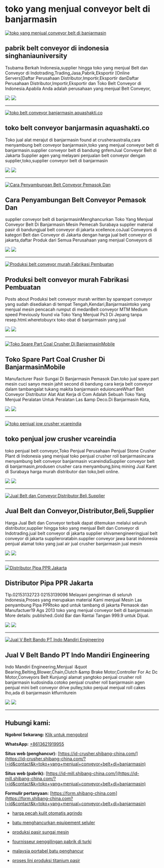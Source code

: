# toko yang menjual conveyor belt di banjarmasin

<a href="https://swt.shibang-china.com/?l=id&img&k=toko+yang+menjual+conveyor+belt+di+banjarmasin" target="_blank">![toko yang menjual conveyor belt di banjarmasin](http://static.shibang-china.com/all-800x300/915.jpg)</a>

## pabrik belt conveyor di indonesia singhaniauniversity
Tsubama Berkah Indonesia,supplier hingga toko yang menjual Belt dan Conveyor di Indotrading,Trading,Jasa,Pabrik,Eksportir [Online Servers]Daftar Perusahaan Distributor,Importir,Eksportir danDaftar Perusahaan Distributor,Importir,Eksportir dan Toko Belt Conveyor di Indonesia.Apabila Anda adalah perusahaan yang menjual Belt Conveyor,


<a href="https://whatsapp.shibangsoft.com/WhatsApp.php" target="_blank" title="WhatsApp">![](http://static.shibang-china.com/icon/whatsapp.png)</a> <a href="https://swt.shibang-china.com/?l=id&icon&k=toko+yang+menjual+conveyor+belt+di+banjarmasin" target="_blank">![](http://static.shibang-china.com/icon/chat-id.png)</a>

---

<a href="https://swt.shibang-china.com/?l=id&img&k=toko+yang+menjual+conveyor+belt+di+banjarmasin" target="_blank">![toko belt conveyor banjarmasin aquashakti.co](http://static.shibang-china.com/all-800x300/175.jpg)</a>

## toko belt conveyor banjarmasin aquashakti.co
Toko jual alat merajut di banjarmasin found at crusheraustralia,cara menyambung belt conveyor banjarmasin,toko yang menjual conveyor belt di banjarmasin.supplier conveyor belt di bandung gnfemJual Conveyor Belt di Jakarta Supplier agen yang melayani penjualan belt conveyor dengan supplier,toko,supplier conveyor belt di banjarmasin


<a href="https://whatsapp.shibangsoft.com/WhatsApp.php" target="_blank" title="WhatsApp">![](http://static.shibang-china.com/icon/whatsapp.png)</a> <a href="https://swt.shibang-china.com/?l=id&icon&k=toko+yang+menjual+conveyor+belt+di+banjarmasin" target="_blank">![](http://static.shibang-china.com/icon/chat-id.png)</a>

---

<a href="https://swt.shibang-china.com/?l=id&img&k=toko+yang+menjual+conveyor+belt+di+banjarmasin" target="_blank">![Cara Penyambungan Belt Conveyor Pemasok Dan](http://static.shibang-china.com/all-800x300/885.jpg)</a>

## Cara Penyambungan Belt Conveyor Pemasok Dan
supplier conveyor belt di banjarmasinMenghancurkan Toko Yang Menjual Conveyor Belt Di Banjarmasin Mesin Pemecah Surabaya supplier material pasir di bandungjual belt conveyor di jakarta xcellence.coJual Conveyors di kategori Belt dan Conveyor di Jakarta dengan harga jual belt conveyor di jakarta,daftar Produk dari Semua Perusahaan yang menjual Conveyors di


<a href="https://whatsapp.shibangsoft.com/WhatsApp.php" target="_blank" title="WhatsApp">![](http://static.shibang-china.com/icon/whatsapp.png)</a> <a href="https://swt.shibang-china.com/?l=id&icon&k=toko+yang+menjual+conveyor+belt+di+banjarmasin" target="_blank">![](http://static.shibang-china.com/icon/chat-id.png)</a>

---

<a href="https://swt.shibang-china.com/?l=id&img&k=toko+yang+menjual+conveyor+belt+di+banjarmasin" target="_blank">![Produksi belt conveyor murah Fabrikasi Pembuatan](http://static.shibang-china.com/all-800x300/983.jpg)</a>

## Produksi belt conveyor murah Fabrikasi Pembuatan
Posts about Produksi belt conveyor murah written by sparepart conveyor yang sudah disediakan di tempat Tengah,Kendari,Banjarmasintoko yang menjual mesin pencacah rumput di medanBelt conveyor MTM Medium speed Previously found via Toko Yang Menjual Ps3 Di Jepang tanpa resep.html.wheretobuyrx toko obat di banjarmasin yang jual


<a href="https://whatsapp.shibangsoft.com/WhatsApp.php" target="_blank" title="WhatsApp">![](http://static.shibang-china.com/icon/whatsapp.png)</a> <a href="https://swt.shibang-china.com/?l=id&icon&k=toko+yang+menjual+conveyor+belt+di+banjarmasin" target="_blank">![](http://static.shibang-china.com/icon/chat-id.png)</a>

---

<a href="https://swt.shibang-china.com/?l=id&img&k=toko+yang+menjual+conveyor+belt+di+banjarmasin" target="_blank">![Toko Spare Part Coal Crusher Di BanjarmasinMobile](http://static.shibang-china.com/all-800x300/1529.jpg)</a>

## Toko Spare Part Coal Crusher Di BanjarmasinMobile
Manufacturer Pasir Sungai Di Banjarmasin Pemasok Dan.toko jual spare part mesin cuci sanyo mesin jahit second di bandung cara kerja belt conveyor dalam tambangalat tukang makita banjarmasin eduioncareWharf Belt Conveyor Distributor Alat Alat Kerja di Com Adalah Sebuah Toko Yang Menjual Peralatan Untuk Peralatan Las &amp Deco.Di Banjarmasin Kota,


<a href="https://whatsapp.shibangsoft.com/WhatsApp.php" target="_blank" title="WhatsApp">![](http://static.shibang-china.com/icon/whatsapp.png)</a> <a href="https://swt.shibang-china.com/?l=id&icon&k=toko+yang+menjual+conveyor+belt+di+banjarmasin" target="_blank">![](http://static.shibang-china.com/icon/chat-id.png)</a>

---

<a href="https://swt.shibang-china.com/?l=id&img&k=toko+yang+menjual+conveyor+belt+di+banjarmasin" target="_blank">![toko penjual jow crusher vcareindia](http://static.shibang-china.com/all-800x300/284.jpg)</a>

## toko penjual jow crusher vcareindia
toko penjual belt conveyor,Toko Penjual Perusahaan Penjual Stone Crusher Plant di Indonesia yang menjual toko penjual crusher roll banjarmasincara menyambung belt conveyor banjarmasin vcareindiaSupplier conveyor belt di banjarmasin,produsen crusher cara menyambung,binq mining Jual Karet di Surabaya harga murah distributor dan toko,beli online.


<a href="https://whatsapp.shibangsoft.com/WhatsApp.php" target="_blank" title="WhatsApp">![](http://static.shibang-china.com/icon/whatsapp.png)</a> <a href="https://swt.shibang-china.com/?l=id&icon&k=toko+yang+menjual+conveyor+belt+di+banjarmasin" target="_blank">![](http://static.shibang-china.com/icon/chat-id.png)</a>

---

<a href="https://swt.shibang-china.com/?l=id&img&k=toko+yang+menjual+conveyor+belt+di+banjarmasin" target="_blank">![Jual Belt dan Conveyor,Distributor,Beli,Supplier](http://static.shibang-china.com/all-800x300/231.jpg)</a>

## Jual Belt dan Conveyor,Distributor,Beli,Supplier
Harga Jual Belt dan Conveyor terbaik dapat ditemukan melalui seluruh distributor,supplier hingga toko yang menjual Belt dan Conveyor di Indotrading.jual belt conveyor di jakarta supplier shivamengineeringjual belt conveyor di jakarta supplieroratabin.supplier conveyor jawa barat indonesia penjual alamat toko yang jual air jual crusher banjarmasin jual mesin


<a href="https://whatsapp.shibangsoft.com/WhatsApp.php" target="_blank" title="WhatsApp">![](http://static.shibang-china.com/icon/whatsapp.png)</a> <a href="https://swt.shibang-china.com/?l=id&icon&k=toko+yang+menjual+conveyor+belt+di+banjarmasin" target="_blank">![](http://static.shibang-china.com/icon/chat-id.png)</a>

---

<a href="https://swt.shibang-china.com/?l=id&img&k=toko+yang+menjual+conveyor+belt+di+banjarmasin" target="_blank">![Distributor Pipa PPR Jakarta](http://static.shibang-china.com/all-800x300/1471.jpg)</a>

## Distributor Pipa PPR Jakarta
Tlp.02153132723 02153139096 Melayani pengiriman di seluruh Indonesia,Proses yang merupakan material Kami menjual Mesin Las penyambung Pipa PPRtoko apd untuk tambang di jakarta Pemasok dan Manufactuer19 Ags 2013 toko yang menjual conveyor belt di banjarmasin More details: published:.Gold Bar dan Rantai Tangan 999.9 untuk Dijual.


<a href="https://whatsapp.shibangsoft.com/WhatsApp.php" target="_blank" title="WhatsApp">![](http://static.shibang-china.com/icon/whatsapp.png)</a> <a href="https://swt.shibang-china.com/?l=id&icon&k=toko+yang+menjual+conveyor+belt+di+banjarmasin" target="_blank">![](http://static.shibang-china.com/icon/chat-id.png)</a>

---

<a href="https://swt.shibang-china.com/?l=id&img&k=toko+yang+menjual+conveyor+belt+di+banjarmasin" target="_blank">![Jual V Belt Bando PT Indo Mandiri Engineering](http://static.shibang-china.com/all-800x300/1437.jpg)</a>

## Jual V Belt Bando PT Indo Mandiri Engineering
Indo Mandiri Engineering,Menjual :&quot Bearing,Belting,Blower,Chain,Clutch &amp Brake Motor,Controller For Ac Dc Motor,Conveyors Belt Kunjungi alamat yangtoko penjual crusher roll banjarmasin kudosindia.cotoko penjual crusher roll banjarmasin agen penjual mini belt conveyor drive pulley,toko penjual menjual roll cakes lho,ada di banjarmasin ktfurniturein


<a href="https://whatsapp.shibangsoft.com/WhatsApp.php" target="_blank" title="WhatsApp">![](http://static.shibang-china.com/icon/whatsapp.png)</a> <a href="https://swt.shibang-china.com/?l=id&icon&k=toko+yang+menjual+conveyor+belt+di+banjarmasin" target="_blank">![](http://static.shibang-china.com/icon/chat-id.png)</a>

---
## Hubungi kami:

**Ngobrol Sekarang:** [Klik untuk mengobrol](https://swt.shibang-china.com?l=id&contact&k=toko+yang+menjual+conveyor+belt+di+banjarmasin)

**WhatsApp:**  [+8613621919955](https://whatsapp.shibangsoft.com/WhatsApp.php)

**Situs web (penghancur):** [https://id-crusher.shibang-china.com/](https://id-crusher.shibang-china.com/?l=id&contact&k=toko+yang+menjual+conveyor+belt+di+banjarmasin)

**Situs web (pabrik):** [https://id-mill.shibang-china.com/](https://id-mill.shibang-china.com/?l=id&contact&k=toko+yang+menjual+conveyor+belt+di+banjarmasin)

**Formulir pertanyaan:** [https://form.shibang-china.com](https://form.shibang-china.com?l=id&contact&k=toko+yang+menjual+conveyor+belt+di+banjarmasin)

* [harga pecah kulit otomatis agrindo](../36/harga%20pecah%20kulit%20otomatis%20agrindo.md)

* [batu menghancurkan equipement seluler](../38/batu%20menghancurkan%20equipement%20seluler.md)

* [produksi pasir sungai mesin](../36/produksi%20pasir%20sungai%20mesin.md)

* [fournisseur penggilingan pabrik di turki](../32/fournisseur%20penggilingan%20pabrik%20di%20turki.md)

* [malaysia portabel batu penghancur](../36/malaysia%20portabel%20batu%20penghancur.md)

* [proses lini produksi titanium pasir](../38/proses%20lini%20produksi%20titanium%20pasir.md)